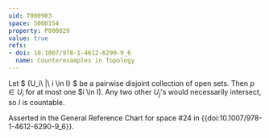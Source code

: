 ```yaml
---
uid: T000903
space: S000154
property: P000029
value: true
refs:
- doi: 10.1007/978-1-4612-6290-9_6
  name: Counterexamples in Topology
---
```


Let $ \{U_i\ |\ i \in I\} $ be a pairwise disjoint collection of open sets. Then $p \in U_i$ for at most one $i \in I). Any two other $U_j$'s would necessarily intersect, so $I$ is countable.

Asserted in the General Reference Chart for space #24 in
{{doi:10.1007/978-1-4612-6290-9_6}}.
